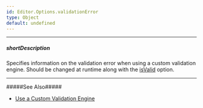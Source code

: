 ```yaml
---
id: Editor.Options.validationError
type: Object
default: undefined
---
```

---
##### shortDescription
Specifies information on the validation error when using a custom validation engine. Should be changed at runtime along with the [isValid]({basewidgetpath}/Configuration/#isValid) option.

---
#####See Also#####
- [Use a Custom Validation Engine](/Documentation/Guide/Widgets/Common/UI_Widgets/Data_Validation/#Use_a_Custom_Validation_Engine)